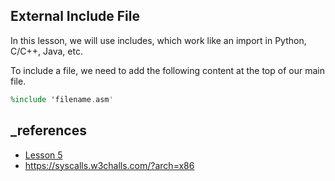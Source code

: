 ## External Include File

In this lesson, we will use includes, which work like an import in Python, C/C++, Java, etc.

To include a file, we need to add the following content at the top of our main file.

```nasm
%include 'filename.asm'
```

## \_references

- [Lesson 5](https://asmtutor.com/#lesson5)
- https://syscalls.w3challs.com/?arch=x86
